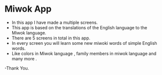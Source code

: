 # Miwok App
- In this app I have made a multiple screens.
- This app is based on the translations of the English language to the Miwok language.
- There are 5 screens in total in this app.
- In every screen you will learn some new miwoki words of simple English words.
- Like colors in Miwok language , family members in miwok language and many more .

-Thank You.
